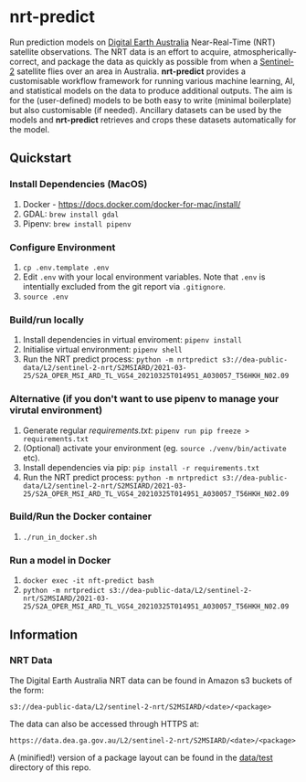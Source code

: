 # nrt-predict

Run prediction models on [Digital Earth Australia](https://www.ga.gov.au/dea) Near-Real-Time (NRT) satellite observations. The NRT data is an effort to acquire, atmospherically-correct, and package the data as quickly as possible from when a [Sentinel-2](http://www.esa.int/Applications/Observing_the_Earth/Copernicus/Sentinel-2) satellite flies over an area in Australia. **nrt-predict** provides a customisable workflow framework for running various machine learning, AI, and statistical models on the data to produce additional outputs. The aim is for the (user-defined) models to be both easy to write (minimal boilerplate) but also customisable (if needed). Ancillary datasets can be used by the models and **nrt-predict** retrieves and crops these datasets automatically for the model.

##

## Quickstart

### Install Dependencies (MacOS)
1. Docker - https://docs.docker.com/docker-for-mac/install/
1. GDAL: `brew install gdal`
1. Pipenv: `brew install pipenv`

### Configure Environment
1. `cp .env.template .env`
1. Edit `.env` with your local environment variables. Note that `.env` is intentially excluded from the git report via `.gitignore`.
1. `source .env`

### Build/run locally
1. Install dependencies in virtual enviroment: `pipenv install`
1. Initialise virtual environment: `pipenv shell`
1. Run the NRT predict process: `python -m nrtpredict s3://dea-public-data/L2/sentinel-2-nrt/S2MSIARD/2021-03-25/S2A_OPER_MSI_ARD_TL_VGS4_20210325T014951_A030057_T56HKH_N02.09`

### Alternative (if you don't want to use pipenv to manage your virutal environment)
1. Generate regular *requirements.txt*: `pipenv run pip freeze > requirements.txt`
1. (Optional) activate your environment (eg. `source ./venv/bin/activate` etc).
1. Install dependencies via pip: `pip install -r requirements.txt`
1. Run the NRT predict process: `python -m nrtpredict s3://dea-public-data/L2/sentinel-2-nrt/S2MSIARD/2021-03-25/S2A_OPER_MSI_ARD_TL_VGS4_20210325T014951_A030057_T56HKH_N02.09`

### Build/Run the Docker container
1. `./run_in_docker.sh`

### Run a model in Docker
1. `docker exec -it nft-predict bash`
1. `python -m nrtpredict s3://dea-public-data/L2/sentinel-2-nrt/S2MSIARD/2021-03-25/S2A_OPER_MSI_ARD_TL_VGS4_20210325T014951_A030057_T56HKH_N02.09`

## Information

### NRT Data

The Digital Earth Australia NRT data can be found in Amazon s3 buckets of the form:
```
s3://dea-public-data/L2/sentinel-2-nrt/S2MSIARD/<date>/<package>
```
The data can also be accessed through HTTPS at:
```
https://data.dea.ga.gov.au/L2/sentinel-2-nrt/S2MSIARD/<date>/<package>
```

A (minified!) version of a package layout can be found in the [data/test](https://github.com/daleroberts/nrt-predict/tree/main/data/test/) directory of this repo.
